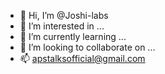 - 👋 Hi, I’m @Joshi-labs
- 👀 I’m interested in ...
- 🌱 I’m currently learning ...
- 💞️ I’m looking to collaborate on ...
- 📫 apstalksofficial@gmail.com

<!---
Joshi-labs/Joshi-labs is a ✨ special ✨ repository because its `README.md` (this file) appears on your GitHub profile.
You can click the Preview link to take a look at your changes.
--->
